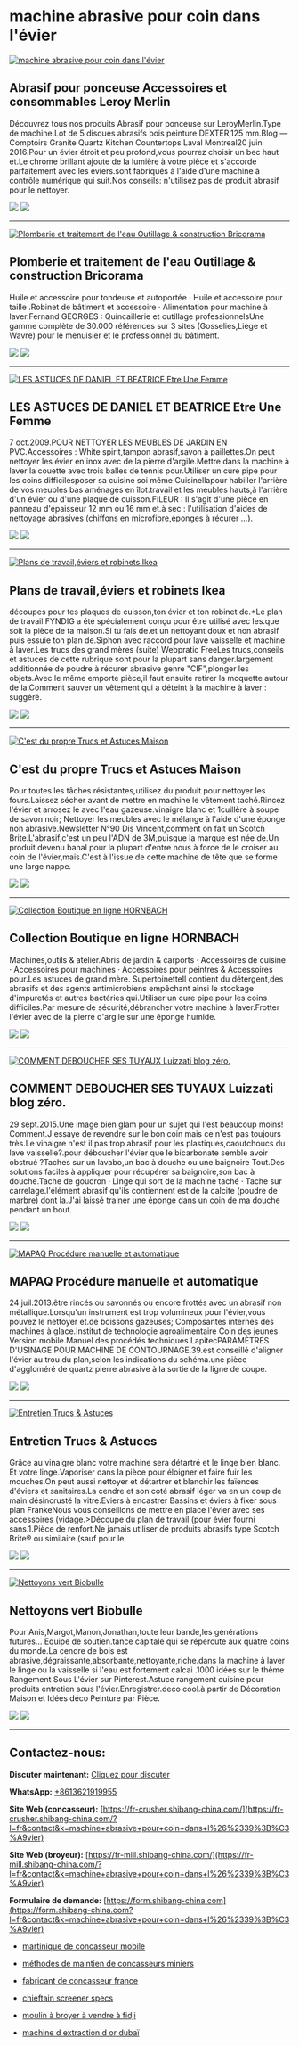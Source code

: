 # machine abrasive pour coin dans l&#39;évier

<a href="https://swt.shibang-china.com/?l=fr&img&k=machine+abrasive+pour+coin+dans+l%26%2339%3B%C3%A9vier" target="_blank">![machine abrasive pour coin dans l&#39;évier](http://static.shibang-china.com/all-800x300/1262.jpg)</a>

## Abrasif pour ponceuse Accessoires et consommables Leroy Merlin
Découvrez tous nos produits Abrasif pour ponceuse sur LeroyMerlin.Type de machine.Lot de 5 disques abrasifs bois peinture DEXTER,125 mm.Blog — Comptoirs Granite Quartz Kitchen Countertops Laval Montreal20 juin 2016.Pour un évier étroit et peu profond,vous pourrez choisir un bec haut et.Le chrome brillant ajoute de la lumière à votre pièce et s&#39;accorde parfaitement avec les éviers.sont fabriqués à l&#39;aide d&#39;une machine à contrôle numérique qui suit.Nos conseils: n&#39;utilisez pas de produit abrasif pour le nettoyer.


<a href="https://whatsapp.shibangsoft.com/WhatsApp.php" target="_blank" title="WhatsApp">![](http://static.shibang-china.com/icon/whatsapp.png)</a> <a href="https://swt.shibang-china.com/?l=fr&icon&k=machine+abrasive+pour+coin+dans+l%26%2339%3B%C3%A9vier" target="_blank">![](http://static.shibang-china.com/icon/chat-fr.png)</a>

---

<a href="https://swt.shibang-china.com/?l=fr&img&k=machine+abrasive+pour+coin+dans+l%26%2339%3B%C3%A9vier" target="_blank">![Plomberie et traitement de l&#39;eau Outillage &amp; construction Bricorama](http://static.shibang-china.com/all-800x300/1191.jpg)</a>

## Plomberie et traitement de l&#39;eau Outillage &amp; construction Bricorama
Huile et accessoire pour tondeuse et autoportée &middot; Huile et accessoire pour taille .Robinet de bâtiment et accessoire &middot; Alimentation pour machine à laver.Fernand GEORGES : Quincaillerie et outillage professionnelsUne gamme complète de 30.000 références sur 3 sites (Gosselies,Liège et Wavre) pour le menuisier et le professionnel du bâtiment.


<a href="https://whatsapp.shibangsoft.com/WhatsApp.php" target="_blank" title="WhatsApp">![](http://static.shibang-china.com/icon/whatsapp.png)</a> <a href="https://swt.shibang-china.com/?l=fr&icon&k=machine+abrasive+pour+coin+dans+l%26%2339%3B%C3%A9vier" target="_blank">![](http://static.shibang-china.com/icon/chat-fr.png)</a>

---

<a href="https://swt.shibang-china.com/?l=fr&img&k=machine+abrasive+pour+coin+dans+l%26%2339%3B%C3%A9vier" target="_blank">![LES ASTUCES DE DANIEL ET BEATRICE Etre Une Femme](http://static.shibang-china.com/all-800x300/1201.jpg)</a>

## LES ASTUCES DE DANIEL ET BEATRICE Etre Une Femme
7 oct.2009.POUR NETTOYER LES MEUBLES DE JARDIN EN PVC.Accessoires : White spirit,tampon abrasif,savon à paillettes.On peut nettoyer les évier en inox avec de la pierre d&#39;argile.Mettre dans la machine à laver la couette avec trois balles de tennis pour.Utiliser un cure pipe pour les coins difficilesposer sa cuisine soi même Cuisinellapour habiller l&#39;arrière de vos meubles bas aménagés en îlot.travail et les meubles hauts,à l&#39;arrière d&#39;un évier ou d&#39;une plaque de cuisson.FILEUR : Il s&#39;agit d&#39;une pièce en panneau d&#39;épaisseur 12 mm ou 16 mm et.à sec : l&#39;utilisation d&#39;aides de nettoyage abrasives (chiffons en microfibre,éponges à récurer …).


<a href="https://whatsapp.shibangsoft.com/WhatsApp.php" target="_blank" title="WhatsApp">![](http://static.shibang-china.com/icon/whatsapp.png)</a> <a href="https://swt.shibang-china.com/?l=fr&icon&k=machine+abrasive+pour+coin+dans+l%26%2339%3B%C3%A9vier" target="_blank">![](http://static.shibang-china.com/icon/chat-fr.png)</a>

---

<a href="https://swt.shibang-china.com/?l=fr&img&k=machine+abrasive+pour+coin+dans+l%26%2339%3B%C3%A9vier" target="_blank">![Plans de travail,éviers et robinets Ikea](http://static.shibang-china.com/all-800x300/893.jpg)</a>

## Plans de travail,éviers et robinets Ikea
découpes pour tes plaques de cuisson,ton évier et ton robinet de.*Le plan de travail FYNDIG a été spécialement conçu pour être utilisé avec les.que soit la pièce de ta maison.Si tu fais de.et un nettoyant doux et non abrasif puis essuie ton plan de.Siphon avec raccord pour lave vaisselle et machine à laver.Les trucs des grand mères (suite) Webpratic FreeLes trucs,conseils et astuces de cette rubrique sont pour la plupart sans danger.largement additionnée de poudre à récurer abrasive genre &quot;CIF&quot;,plonger les objets.Avec le même emporte pièce,il faut ensuite retirer la moquette autour de la.Comment sauver un vêtement qui a déteint à la machine à laver : suggéré.


<a href="https://whatsapp.shibangsoft.com/WhatsApp.php" target="_blank" title="WhatsApp">![](http://static.shibang-china.com/icon/whatsapp.png)</a> <a href="https://swt.shibang-china.com/?l=fr&icon&k=machine+abrasive+pour+coin+dans+l%26%2339%3B%C3%A9vier" target="_blank">![](http://static.shibang-china.com/icon/chat-fr.png)</a>

---

<a href="https://swt.shibang-china.com/?l=fr&img&k=machine+abrasive+pour+coin+dans+l%26%2339%3B%C3%A9vier" target="_blank">![C&#39;est du propre Trucs et Astuces Maison](http://static.shibang-china.com/all-800x300/1433.jpg)</a>

## C&#39;est du propre Trucs et Astuces Maison
Pour toutes les tâches résistantes,utilisez du produit pour nettoyer les fours.Laissez sécher avant de mettre en machine le vêtement taché.Rincez l&#39;évier et arrosez le avec l&#39;eau gazeuse.vinaigre blanc et 1cuillère à soupe de savon noir; Nettoyer les meubles avec le mélange à l&#39;aide d&#39;une éponge non abrasive.Newsletter N°90 Dis Vincent,comment on fait un Scotch Brite.L&#39;abrasif,c&#39;est un peu l&#39;ADN de 3M,puisque la marque est née de.Un produit devenu banal pour la plupart d&#39;entre nous à force de le croiser au coin de l&#39;évier,mais.C&#39;est à l&#39;issue de cette machine de tête que se forme une large nappe.


<a href="https://whatsapp.shibangsoft.com/WhatsApp.php" target="_blank" title="WhatsApp">![](http://static.shibang-china.com/icon/whatsapp.png)</a> <a href="https://swt.shibang-china.com/?l=fr&icon&k=machine+abrasive+pour+coin+dans+l%26%2339%3B%C3%A9vier" target="_blank">![](http://static.shibang-china.com/icon/chat-fr.png)</a>

---

<a href="https://swt.shibang-china.com/?l=fr&img&k=machine+abrasive+pour+coin+dans+l%26%2339%3B%C3%A9vier" target="_blank">![Collection Boutique en ligne HORNBACH](http://static.shibang-china.com/all-800x300/113.jpg)</a>

## Collection Boutique en ligne HORNBACH
Machines,outils &amp; atelier.Abris de jardin &amp; carports &middot; Accessoires de cuisine &middot; Accessoires pour machines &middot; Accessoires pour peintres &amp; Accessoires pour.Les astuces de grand mère. SupertoinetteIl contient du détergent,des abrasifs et des agents antimicrobiens empêchant ainsi le stockage d&#39;impuretés et autres bactéries qui.Utiliser un cure pipe pour les coins difficiles.Par mesure de sécurité,débrancher votre machine à laver.Frotter l&#39;évier avec de la pierre d&#39;argile sur une éponge humide.


<a href="https://whatsapp.shibangsoft.com/WhatsApp.php" target="_blank" title="WhatsApp">![](http://static.shibang-china.com/icon/whatsapp.png)</a> <a href="https://swt.shibang-china.com/?l=fr&icon&k=machine+abrasive+pour+coin+dans+l%26%2339%3B%C3%A9vier" target="_blank">![](http://static.shibang-china.com/icon/chat-fr.png)</a>

---

<a href="https://swt.shibang-china.com/?l=fr&img&k=machine+abrasive+pour+coin+dans+l%26%2339%3B%C3%A9vier" target="_blank">![COMMENT DEBOUCHER SES TUYAUX Luizzati blog zéro.](http://static.shibang-china.com/all-800x300/153.jpg)</a>

## COMMENT DEBOUCHER SES TUYAUX Luizzati blog zéro.
29 sept.2015.Une image bien glam pour un sujet qui l&#39;est beaucoup moins! Comment.J&#39;essaye de revendre sur le bon coin mais ce n&#39;est pas toujours très.Le vinaigre n&#39;est il pas trop abrasif pour les plastiques,caoutchoucs du lave vaisselle?.pour déboucher l&#39;évier que le bicarbonate semble avoir obstrué ?Taches sur un lavabo,un bac à douche ou une baignoire Tout.Des solutions faciles à appliquer pour récupérer sa baignoire,son bac à douche.Tache de goudron &middot; Linge qui sort de la machine taché &middot; Tache sur carrelage.l&#39;élément abrasif qu&#39;ils contiennent est de la calcite (poudre de marbre) dont la.J&#39;ai laissé trainer une éponge dans un coin de ma douche pendant un bout.


<a href="https://whatsapp.shibangsoft.com/WhatsApp.php" target="_blank" title="WhatsApp">![](http://static.shibang-china.com/icon/whatsapp.png)</a> <a href="https://swt.shibang-china.com/?l=fr&icon&k=machine+abrasive+pour+coin+dans+l%26%2339%3B%C3%A9vier" target="_blank">![](http://static.shibang-china.com/icon/chat-fr.png)</a>

---

<a href="https://swt.shibang-china.com/?l=fr&img&k=machine+abrasive+pour+coin+dans+l%26%2339%3B%C3%A9vier" target="_blank">![MAPAQ Procédure manuelle et automatique](http://static.shibang-china.com/all-800x300/118.jpg)</a>

## MAPAQ Procédure manuelle et automatique
24 juil.2013.être rincés ou savonnés ou encore frottés avec un abrasif non métallique.Lorsqu&#39;un instrument est trop volumineux pour l&#39;évier,vous pouvez le nettoyer et.de boissons gazeuses; Composantes internes des machines à glace.Institut de technologie agroalimentaire Coin des jeunes Version mobile.Manuel des procédés techniques LapitecPARAMÈTRES D&#39;USINAGE POUR MACHINE DE CONTOURNAGE.39.est conseillé d&#39;aligner l&#39;évier au trou du plan,selon les indications du schéma.une pièce d&#39;aggloméré de quartz pierre abrasive à la sortie de la ligne de coupe.


<a href="https://whatsapp.shibangsoft.com/WhatsApp.php" target="_blank" title="WhatsApp">![](http://static.shibang-china.com/icon/whatsapp.png)</a> <a href="https://swt.shibang-china.com/?l=fr&icon&k=machine+abrasive+pour+coin+dans+l%26%2339%3B%C3%A9vier" target="_blank">![](http://static.shibang-china.com/icon/chat-fr.png)</a>

---

<a href="https://swt.shibang-china.com/?l=fr&img&k=machine+abrasive+pour+coin+dans+l%26%2339%3B%C3%A9vier" target="_blank">![Entretien Trucs &amp; Astuces](http://static.shibang-china.com/all-800x300/496.jpg)</a>

## Entretien Trucs &amp; Astuces
Grâce au vinaigre blanc votre machine sera détartré et le linge bien blanc. Et votre linge.Vaporiser dans la pièce pour éloigner et faire fuir les mouches.On peut aussi nettoyer et détartrer et blanchir les faïences d&#39;éviers et sanitaires.La cendre et son coté abrasif léger va en un coup de main désincrusté la vitre.Eviers à encastrer Bassins et éviers à fixer sous plan FrankeNous vous conseillons de mettre en place l&#39;évier avec ses accessoires (vidage.&gt;Découpe du plan de travail (pour évier fourni sans.1.Pièce de renfort.Ne jamais utiliser de produits abrasifs type Scotch Brite® ou similaire (sauf pour le.


<a href="https://whatsapp.shibangsoft.com/WhatsApp.php" target="_blank" title="WhatsApp">![](http://static.shibang-china.com/icon/whatsapp.png)</a> <a href="https://swt.shibang-china.com/?l=fr&icon&k=machine+abrasive+pour+coin+dans+l%26%2339%3B%C3%A9vier" target="_blank">![](http://static.shibang-china.com/icon/chat-fr.png)</a>

---

<a href="https://swt.shibang-china.com/?l=fr&img&k=machine+abrasive+pour+coin+dans+l%26%2339%3B%C3%A9vier" target="_blank">![Nettoyons vert Biobulle](http://static.shibang-china.com/all-800x300/205.jpg)</a>

## Nettoyons vert Biobulle
Pour Anis,Margot,Manon,Jonathan,toute leur bande,les générations futures… Equipe de soutien.tance capitale qui se répercute aux quatre coins du monde.La cendre de bois est abrasive,dégraissante,absorbante,nettoyante,riche.dans la machine à laver le linge ou la vaisselle si l&#39;eau est fortement calcai .1000 idées sur le thème Rangement Sous L&#39;évier sur Pinterest.Astuce rangement cuisine pour produits entretien sous l&#39;évier.Enregistrer.deco cool.à partir de Décoration Maison et Idées déco Peinture par Pièce.


<a href="https://whatsapp.shibangsoft.com/WhatsApp.php" target="_blank" title="WhatsApp">![](http://static.shibang-china.com/icon/whatsapp.png)</a> <a href="https://swt.shibang-china.com/?l=fr&icon&k=machine+abrasive+pour+coin+dans+l%26%2339%3B%C3%A9vier" target="_blank">![](http://static.shibang-china.com/icon/chat-fr.png)</a>

---
## Contactez-nous:

**Discuter maintenant:** [Cliquez pour discuter](https://swt.shibang-china.com?l=fr&contact&k=machine+abrasive+pour+coin+dans+l%26%2339%3B%C3%A9vier)

**WhatsApp:**  [+8613621919955](https://whatsapp.shibangsoft.com/WhatsApp.php)

**Site Web (concasseur):** [https://fr-crusher.shibang-china.com/](https://fr-crusher.shibang-china.com/?l=fr&contact&k=machine+abrasive+pour+coin+dans+l%26%2339%3B%C3%A9vier)

**Site Web (broyeur):** [https://fr-mill.shibang-china.com/](https://fr-mill.shibang-china.com/?l=fr&contact&k=machine+abrasive+pour+coin+dans+l%26%2339%3B%C3%A9vier)

**Formulaire de demande:** [https://form.shibang-china.com](https://form.shibang-china.com?l=fr&contact&k=machine+abrasive+pour+coin+dans+l%26%2339%3B%C3%A9vier)

* [martinique de concasseur mobile](../55/martinique%20de%20concasseur%20mobile.md)

* [méthodes de maintien de concasseurs miniers](../42/m%C3%A9thodes%20de%20maintien%20de%20concasseurs%20miniers.md)

* [fabricant de concasseur france](../54/fabricant%20de%20concasseur%20france.md)

* [chieftain screener specs](../45/chieftain%20screener%20specs.md)

* [moulin à broyer à vendre à fidji](../44/moulin%20%C3%A0%20broyer%20%C3%A0%20vendre%20%C3%A0%20fidji.md)

* [machine d extraction d or dubaï](../43/machine%20d%20extraction%20d%20or%20duba%C3%AF.md)
